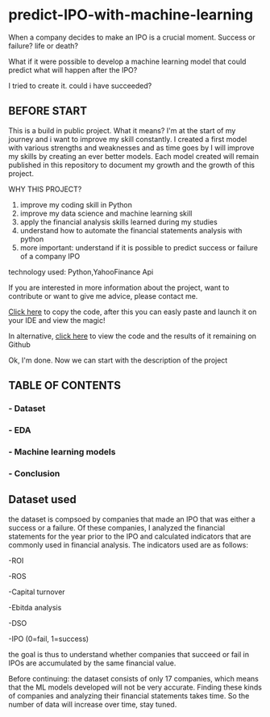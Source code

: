 # predict-IPO-with-machine-learning

When a company decides to make an IPO is a crucial moment.
Success or failure? life or death?

What if it were possible to develop a machine learning model that could predict what will happen after the IPO?

I tried to create it. could i have succeeded?

## BEFORE START

This is a build in public project.
What it means?
I'm at the start of my journey and i want to improve my skill constantly.
I created a first model with various strengths and weaknesses and as time goes by I will improve my skills by creating an ever better models.
Each model created will remain published in this repository to document my growth and the growth of this project.

WHY THIS PROJECT?

1. improve my coding skill in Python
2. improve my data science and machine learning skill
3. apply the financial analysis skills learned during my studies
4. understand how to automate the  financial statements analysis with python
5. more important: understand if it is possible to predict success or failure of a company IPO

technology used: Python,YahooFinance Api

If you are interested in more information about the project, want to contribute or want to give me advice, please contact me.

[Click here](https://github.com/EdoPedrocchi/Predict-IPO-with-machine-learning/blob/main/Code) to copy the code, after this you can easly paste and launch it on your IDE and view the magic!

In alternative, [click here](https://github.com/EdoPedrocchi/Predict-IPO-with-machine-learning/blob/main/code.with.results.pdf) to view the code and the results of it remaining on Github

Ok, I'm done. Now we can start with the description of the project

## TABLE OF CONTENTS
### - Dataset
### - EDA
### - Machine learning models
### - Conclusion

## Dataset used
the dataset is compsoed by companies that made an IPO that was either a success or a failure.
Of these companies, I analyzed the financial statements for the year prior to the IPO and calculated indicators that are commonly used in financial analysis.
The indicators used are as follows:

-ROI

-ROS

-Capital turnover

-Ebitda analysis

-DSO

-IPO (0=fail, 1=success)

the goal is thus to understand whether companies that succeed or fail in IPOs are accumulated by the same financial value.

Before continuing: the dataset consists of only 17 companies, which means that the ML models developed will not be very accurate.
Finding these kinds of companies and analyzing their financial statements takes time.
So the number of data will increase over time, stay tuned.





